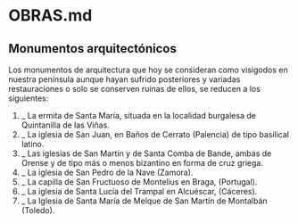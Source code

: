 # OBRAS.md

## Monumentos arquitectónicos

Los monumentos de arquitectura que hoy se consideran como visigodos en nuestra península aunque hayan sufrido posteriores y variadas restauraciones o solo se conserven ruinas de ellos, se reducen a los siguientes:

1.	_ La ermita de Santa María, situada en la localidad burgalesa de Quintanilla de las Viñas.
2.	_ La iglesia de San Juan, en Baños de Cerrato (Palencia) de tipo basilical latino.
3.	_ Las iglesias de San Martín y de Santa Comba de Bande, ambas de Orense y de tipo más o menos bizantino en forma de cruz griega.
4.	_ La iglesia de San Pedro de la Nave (Zamora).
5.	_ La capilla de San Fructuoso de Montelius en Braga, (Portugal).
6.	_ La iglesia de Santa Lucía del Trampal en Alcuéscar, (Cáceres).
7.	_ La Iglesia de Santa María de Melque de San Martín de Montalbán (Toledo).
